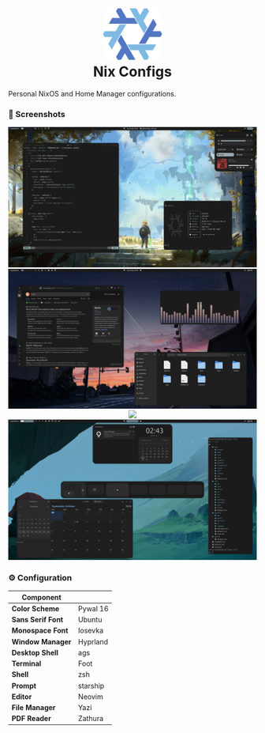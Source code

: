<h1 align="center">
    <img src="./.github/assets/logo/nix.png" width=120px/>
    <br>
      Nix Configs
</h1>

Personal NixOS and Home Manager configurations.

### 📸 Screenshots

<p align="center">
    <img src="./.github/assets/screenshots/nvim.png">
    <img src="./.github/assets/screenshots/browser.png">
    <img src="./.github/assets/screenshots/launcher.png">
    <img src="./.github/assets/screenshots/overview.png">
</p>

### ⚙️ Configuration

| **Component** ||
| -------------- | --------------- |
| **Color Scheme** | Pywal 16 |
| **Sans Serif Font** | Ubuntu |
| **Monospace Font** | Iosevka |
| **Window Manager** | Hyprland |
| **Desktop Shell** | ags |
| **Terminal** | Foot |
| **Shell** | zsh |
| **Prompt** | starship |
| **Editor** | Neovim |
| **File Manager** | Yazi |
| **PDF Reader** | Zathura |

